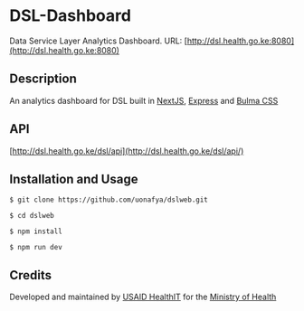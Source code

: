 # DSL-Dashboard
Data Service Layer Analytics Dashboard. URL: [http://dsl.health.go.ke:8080](http://dsl.health.go.ke:8080)

### 

## Description
An analytics dashboard for DSL built in [NextJS](https://nextjs.org/), [Express](https://expressjs.com/) and [Bulma CSS](https://bulma.io/)

## API
[http://dsl.health.go.ke/dsl/api](http://dsl.health.go.ke/dsl/api/)


## Installation and Usage

``` shell
$ git clone https://github.com/uonafya/dslweb.git

$ cd dslweb

$ npm install

$ npm run dev
```


## Credits
Developed and maintained by [USAID HealthIT](https://healthit.uonbi.ac.ke) for the [Ministry of Health](https://health.go.ke)
